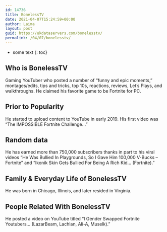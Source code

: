 ```yaml
---
id: 14736
title: BonelessTV
date: 2021-04-07T15:24:59+00:00
author: Laima
layout: post
guid: https://ukdataservers.com/bonelesstv/
permalink: /04/07/bonelesstv/
---
```


* some text
{: toc}


## Who is BonelessTV
                  
                  
                  
Gaming YouTuber who posted a number of &#8220;funny and epic moments,&#8221; montages/edits, tips and tricks, top 10s, reactions, reviews, Let&#8217;s Plays, and walkthroughs. He claimed his favorite game to be Fortnite for PC.
                  
              
            
              
            
                
                
                
## Prior to Popularity
                  
                  
                  
He started to upload content to YouTube in early 2019. His first video was &#8220;The IMPOSSIBLE Fortnite Challenge&#8230;&#8221;
                  
              
            
              
            
                
                
                
## Random data
                  
                  
                  
He has earned more than 750,000 subscribers thanks in part to his viral videos &#8220;He Was Bullied In Playgrounds, So I Gave Him 100,000 V-Bucks &#8211; Fortnite&#8221; and &#8220;Ikonik Skin Gets Bullied For Being A Rich Kid&#8230; (Fortnite).&#8221;
                  
              
            
              
            
                
                
                
## Family & Everyday Life of BonelessTV
                  
                  
                  
He was born in Chicago, Illinois, and later resided in Virginia.
                  
              
            
              
            
                
                
                
## People Related With BonelessTV
                  
                  
                  
He posted a video on YouTube titled &#8220;I Gender Swapped Fortnite Youtubers&#8230; (LazarBeam, Lachlan, Ali-A, Muselk).&#8221;
                  
              
            
              
            
                
              
            
              
              
            
            
              
            
          
          
          